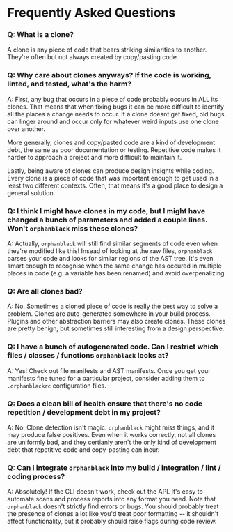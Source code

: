 # Frequently Asked Questions

### Q: What is a clone?

A clone is any piece of code that bears striking similarities to another. They're often but not always created by copy/pasting code.

### Q: Why care about clones anyways? If the code is working, linted, and tested, what's the harm?

A: First, any bug that occurs in a piece of code probably occurs in ALL its clones. That means that when fixing bugs it can be more difficult to identify all the places a change needs to occur. If a clone doesnt get fixed, old bugs can linger around and occur only for whatever weird inputs use one clone over another.

More generally, clones and copy/pasted code are a kind of development debt, the same as poor documentation or testing. Repetitive code makes it harder to approach a project and more difficult to maintain it.

Lastly, being aware of clones can produce design insights while coding. Every clone is a piece of code that was important enough to get used in a least two different contexts. Often, that means it's a good place to design a general solution.

### Q: I think I might have clones in my code, but I might have changed a bunch of parameters and added a couple lines. Won't `orphanblack` miss these clones?

A: Actually, `orphanblack` will still find similar segments of code even when they're modified like this! Insead of looking at the raw files, `orphanblack` parses your code and looks for similar regions of the AST tree. It's even smart enough to recognise when the same change has occured in multiple places in code (e.g. a variable has been renamed) and avoid overpenalizing.

### Q: Are all clones bad?

A: No. Sometimes a cloned piece of code is really the best way to solve a problem. Clones are auto-generated somewhere in your build process. Plugins and other abstraction barriers may also create clones. These clones are pretty benign, but sometimes still interesting from a design perspective.

### Q: I have a bunch of autogenerated code. Can I restrict which files / classes / functions `orphanblack` looks at?

A: Yes! Check out file manifests and AST manifests. Once you get your manifests fine tuned for a particular project, consider adding them to `.orphanblackrc` configuration files.

### Q: Does a clean bill of health ensure that there's no code repetition / development debt in my project?

A: No. Clone detection isn't magic. `orphanblack` might miss things, and it may produce false positives. Even when it works correctly, not all clones are uniformly bad, and they certianly aren't the only kind of development debt that repetitive code and copy-pasting can incur.

### Q: Can I integrate `orphanblack` into my build / integration / lint / coding process?

A: Absolutely! If the CLI doesn't work, check out the API. It's easy to automate scans and process reports into any format you need. Note that `orphanblack` doesn't strictly find errors or bugs. You should probably treat the presence of clones a lot like you'd treat poor formatting -- it shouldn't affect functionality, but it probably should raise flags during code review.